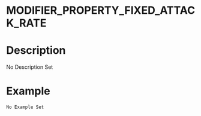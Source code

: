 # MODIFIER_PROPERTY_FIXED_ATTACK_RATE
# Description
No Description Set
# Example
```No Example Set```